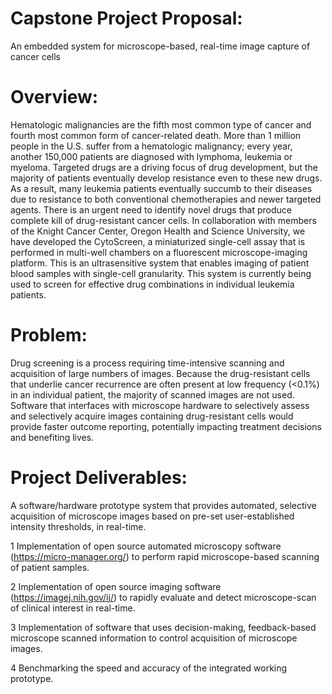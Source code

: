 # Capstone Project Proposal:
An embedded system for microscope-based, real-time image capture of cancer cells

# Overview: 
Hematologic malignancies are the fifth most common type of cancer and fourth most common form of cancer-related death. More than 1 million people in the U.S. suffer from a hematologic malignancy; every year, another 150,000 patients are diagnosed with lymphoma, leukemia or myeloma. Targeted drugs are a driving focus of drug development, but the majority of patients eventually develop resistance even to these new drugs. As a result, many leukemia patients eventually succumb to their diseases due to resistance to both conventional chemotherapies and newer targeted agents. There is an urgent need to identify novel drugs that produce complete kill of drug-resistant cancer cells. In collaboration with members of the Knight Cancer Center, Oregon Health and Science University, we have developed the CytoScreen, a miniaturized single-cell assay that is performed in multi-well chambers on a fluorescent microscope-imaging platform. This is an ultrasensitive system that enables imaging of patient blood samples with single-cell granularity. This system is currently being used to screen for effective drug combinations in individual leukemia patients. 

# Problem: 
Drug screening is a process requiring time-intensive scanning and acquisition of large numbers of images. Because the drug-resistant cells that underlie cancer recurrence are often present at low frequency (<0.1%) in an individual patient, the majority of scanned images are not used. Software that interfaces with microscope hardware to selectively assess and selectively acquire images containing drug-resistant cells would provide faster outcome reporting, potentially impacting treatment decisions and benefiting lives.

# Project Deliverables: 
A software/hardware prototype system that provides automated, selective acquisition of microscope images based on pre-set user-established intensity thresholds, in real-time.

1 Implementation of open source automated microscopy software (https://micro-manager.org/) to perform rapid microscope-based scanning of patient samples.
 
2 Implementation of open source imaging software (https://imagej.nih.gov/ij/) to rapidly evaluate and detect microscope-scan of clinical interest in real-time.

3 Implementation of software that uses decision-making, feedback-based microscope scanned information to control acquisition of microscope images.

4 Benchmarking the speed and accuracy of the integrated working prototype.
